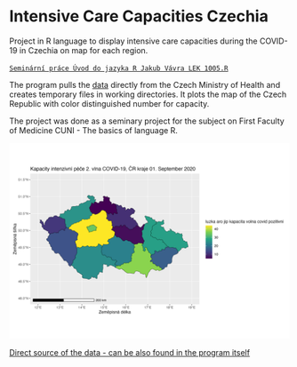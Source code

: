 # Intensive Care Capacities Czechia
Project in R language to display intensive care capacities during the COVID-19 in Czechia on map for each region.

[`Seminární práce Úvod do jazyka R Jakub Vávra LEK 1005.R`](https://github.com/KubiV/R-Project-Intensive-care-capacities-Czechia/blob/main/Seminární%20práce%20Úvod%20do%20jazyka%20R%20Jakub%20Vávra%20LEK%201005.R)

The program pulls the [data](https://onemocneni-aktualne.mzcr.cz/covid-19) directly from the Czech Ministry of Health and creates temporary files in working directories. It plots the map of the Czech Republic with color distinguished number for capacity. 

The project was done as a seminary project for the subject on First Faculty of Medicine CUNI - The basics of language R.

![Output of the program](https://github.com/KubiV/R-Project-Intensive-care-capacities-Czechia/blob/main/Photos/Kapacity%20intenzivní%20péče%202.%20vlna%20COVID-19%2C%20ČR%20kraje%2001.%20September%202020%20luzka%20aro%20jip%20kapacita%20volna%20covid%20pozitivni%20.png)

[Direct source of the data - can be also found in the program itself](https://dip.mzcr.cz/api/v1/kapacity-intenzivni-pece-vlna)

